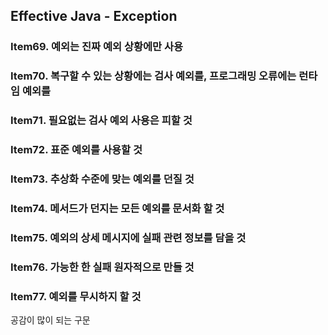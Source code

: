 ## Effective Java - Exception

### Item69. 예외는 진짜 예외 상황에만 사용



### Item70. 복구할 수 있는 상황에는 검사 예외를, 프로그래밍 오류에는 런타임 예외를



### Item71. 필요없는 검사 예외 사용은 피할 것



### Item72. 표준 예외를 사용할 것



### Item73. 추상화 수준에 맞는 예외를 던질 것



###  Item74. 메서드가 던지는 모든 예외를 문서화 할 것



### Item75. 예외의 상세 메시지에 실패 관련 정보를 담을 것



### Item76. 가능한 한 실패 원자적으로 만들 것



### Item77. 예외를 무시하지 할 것

공감이 많이 되는 구문